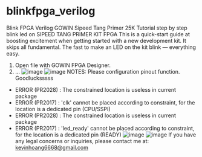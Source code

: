 # blinkfpga_verilog
Blink FPGA Verilog GOWIN Sipeed Tang Primer 25K
Tutorial step by step blink led on SIPEED TANG PRIMER KIT FPGA
This is a quick-start guide at boosting excitement when getting started with a new development kit. It skips all fundamental. The fast to make an LED on the kit blink — everything easy.
1. Open file with GOWIN FPGA Designer.
2. ...
![image](https://github.com/user-attachments/assets/cbb37ba4-d999-4c9e-bc7e-ef70b27e5136)
![image](https://github.com/user-attachments/assets/3376c0ee-9435-4c1a-9d22-9f059dfec06c)
NOTES: Please configuration pinout function. Goodlucksssss
- ERROR  (PR2028) : The constrained location is useless in current package
- ERROR  (PR2017) : 'clk' cannot be placed according to constraint, for the location is a dedicated pin (CPU/SSPI)
- ERROR  (PR2028) : The constrained location is useless in current package
- ERROR  (PR2017) : 'led_ready' cannot be placed according to constraint, for the location is a dedicated pin (READY)
![image](https://github.com/user-attachments/assets/2f596f28-cccd-4d76-ac38-7634b0f36b2b)
![image](https://github.com/user-attachments/assets/65bc3e8f-da10-4fa2-be7d-c12e4bf30739)
If you have any legal concerns or inquiries, please contact me at: kevinhoang6668@gmail.com






